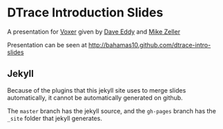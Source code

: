 DTrace Introduction Slides
==========================

A presentation for [Voxer](http://voxer.com) given by
[Dave Eddy](http://www.daveeddy.com) and [Mike Zeller](http://lightsandshapes.com)

Presentation can be seen at http://bahamas10.github.com/dtrace-intro-slides

Jekyll
------

Because of the plugins that this jekyll site uses to merge slides automatically,
it cannot be automatically generated on github.

The `master` branch has the jekyll source, and the `gh-pages` branch has the `_site` folder
that jekyll generates.
